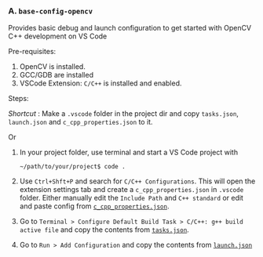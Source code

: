 ### A. `base-config-opencv` 
Provides basic debug and launch configuration to get started with OpenCV C++ development on VS Code

Pre-requisites: 
1. OpenCV is installed.
2. GCC/GDB are installed
3. VSCode Extension: `C/C++` is installed and enabled.


Steps:

*Shortcut* : Make a `.vscode` folder in the project dir and copy `tasks.json`, `launch.json` and `c_cpp_properties.json` to it.

Or

1. In your project folder, use terminal and start a VS Code project with
    ```shell
    ~/path/to/your/project$ code .
    ```

2. Use `Ctrl+Shft+P` and search for `C/C++ Configurations`. This will open the extension settings tab and create a `c_cpp_properties.json` in `.vscode` folder. Either manually edit the `Include Path` and `C++ standard` or edit and paste config from [`c_cpp_properties.json`](vscode-opencv-dev-config/base-config-opencv/c_cpp_properties.json).

3. Go to `Terminal > Configure Default Build Task > C/C++: g++ build active file` and copy the contents from [`tasks.json`](vscode-opencv-dev-config/base-config-opencv/tasks.json).

4. Go to `Run > Add Configuration` and copy the contents from [`launch.json`](vscode-opencv-dev-config/base-config-opencv/launch.json)
